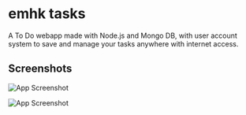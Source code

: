 
# emhk tasks

A To Do webapp made with Node.js and Mongo DB, with user account system to save and manage your tasks anywhere with internet access.


## Screenshots

![App Screenshot](https://github.com/emanoelhenrick/emhkTasks/blob/78bef6e86474d01c3a40e32fe200058bd1d7e612/screeenshots/app-emhk.PNG)

![App Screenshot](https://github.com/emanoelhenrick/emhkTasks/blob/936472ff46de81502df2cd719637199c98e8cd4b/screeenshots/login-emhk.PNG)




